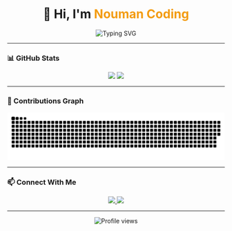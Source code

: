 <!-- HEADER -->
<h1 align="center">👋 Hi, I'm <span style="color:#f39c12;">Nouman Coding</span></h1>

<p align="center">
  <img src="https://readme-typing-svg.demolab.com?font=Fira+Code&size=22&duration=2000&pause=500&center=true&width=500&lines=Frontend+Web+Developer;JavaScript+%7C+HTML5+%7C+CSS3;Clean+Code+%7C+Live+Projects+%7C+Daily+Practice" alt="Typing SVG" />
</p>

---

### 📊 GitHub Stats

<p align="center">
  <img src="https://github-readme-stats.vercel.app/api?username=coding-nouman&show_icons=true&theme=github_dark&hide_border=true" width="47%" />
  <img src="https://streak-stats.demolab.com/?user=coding-nouman&theme=github-dark&hide_border=true" width="47%" />
</p>

---

### 🐍 Contributions Graph

<div align="center">
  <img src="https://github.com/coding-nouman/coding-nouman/blob/output/github-snake-dark.svg" alt="Snake animation" />
</div>

---

### 📫 Connect With Me

<p align="center">
  <a href="mailto:noumanali.coding@gmail.com">
    <img src="https://img.shields.io/badge/Email-0078D4?style=for-the-badge&logo=gmail&logoColor=white" />
  </a>
  <a href="https://github.com/coding-nouman">
    <img src="https://img.shields.io/badge/GitHub-181717?style=for-the-badge&logo=github&logoColor=white" />
  </a>
</p>

---

<p align="center">
  <img src="https://komarev.com/ghpvc/?username=coding-nouman&label=Profile+Views&color=0e75b6&style=flat" alt="Profile views" />
</p>

